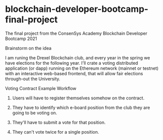 # blockchain-developer-bootcamp-final-project
The final project from the ConsenSys Academy Blockchain Developer Bootcamp 2021


Brainstorm on the idea

I am runing the Drexel Blockchain club, and every year in the spring we have elections for the following year. 
I'll crate a voting distributed application (or dapp) running on the Ethereum network (mainnet or testnet) with an interactive web-based frontend, that will allow fair elections through-out the University.


Voting Contract Example Workflow

1. Users will have to register themselves somehow on the contract.

2. They have to identify which e-board position from the club they are going to be voting on.

3. They'll have to submit a vote for that position.

4. They can't vote twice for a single position.

